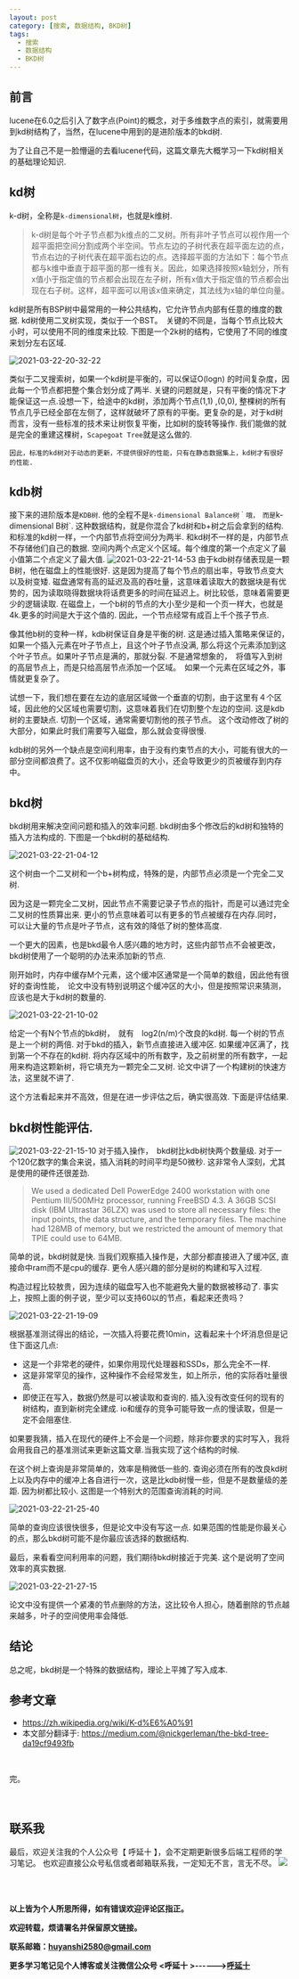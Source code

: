 ```yaml
---
layout: post
category: [搜索, 数据结构, BKD树]
tags:
  - 搜索
  - 数据结构
  - BKD树
---
```


## 前言

lucene在6.0之后引入了数字点(Point)的概念，对于多维数字点的索引，就需要用到kd树结构了，当然，在lucene中用到的是进阶版本的bkd树. 

为了让自己不是一脸懵逼的去看lucene代码，这篇文章先大概学习一下kd树相关的基础理论知识.


## kd树

k-d树，全称是`k-dimensional树`，也就是k维树.

>k-d树是每个叶子节点都为k维点的二叉树。所有非叶子节点可以视作用一个超平面把空间分割成两个半空间。节点左边的子树代表在超平面左边的点，节点右边的子树代表在超平面右边的点。选择超平面的方法如下：每个节点都与k维中垂直于超平面的那一维有关。因此，如果选择按照x轴划分，所有x值小于指定值的节点都会出现在左子树，所有x值大于指定值的节点都会出现在右子树。这样，超平面可以用该x值来确定，其法线为x轴的单位向量。

kd树是所有BSP树中最常用的一种公共结构，它允许节点内部有任意的维度的数据. kd树使用二叉树实现，类似于一个BST。　关键的不同是，当每个节点比较大小时，可以使用不同的维度来比较.  下图是一个2k树的结构，它使用了不同的维度来划分左右区域.

![2021-03-22-20-32-22](http://img.couplecoders.tech/2021-03-22-20-32-22.png)

类似于二叉搜索树，如果一个kd树是平衡的，可以保证O(logn) 的时间复杂度，因此每一个节点都把整个集合划分成了两半. 关键的问题就是，只有平衡的情况下才能保证这一点.设想一下，给途中的kd树，添加两个节点(1,1) ,(0,0), 整棵树的所有节点几乎已经全部在左侧了，这样就破坏了原有的平衡。更复杂的是，对于kd树而言，没有一些标准的技术来让树恢复平衡，比如树的旋转等操作. 我们能做的就是完全的重建这棵树，`Scapegoat Tree`就是这么做的.

```text
因此，标准的kd树对于动态的更新，不提供很好的性能，只有在静态数据集上，kd树才有很好的性能.
```

## kdb树

接下来的进阶版本是`KDB树`. 他的全程不是`k-dimensional Balance树｀哦，　而是`k-dimensional B树`.  这种数据结构，就是你混合了kd树和b+树之后会拿到的结构.
和标准的kd树一样，一个内部节点将空间分为两半. 和kd树不一样的是，内部节点不存储他们自己的数据. 空间内两个点定义个区域。每个维度的第一个点定义了最小值第二个点定义了最大值. 
![2021-03-22-21-14-53](http://img.couplecoders.tech/2021-03-22-21-14-53.png)
由于kdb树存储表现是一颗B树，他在磁盘上的性能很好. 这是因为提高了每个节点的扇出率，导致节点变大以及树变矮. 磁盘通常有高的延迟及高的吞吐量，这意味着读取大的数据块是有优势的，因为读取晓得数据块将话费更多的时间在延迟上。树比较低，意味着需要更少的逻辑读取. 在磁盘上，一个b树的节点的大小至少是和一个页一样大，也就是4k.更多的时间是大于这个值的. 因此，一个节点经常有成百上千个孩子节点.

像其他b树的变种一样，kdb树保证自身是平衡的树. 这是通过插入策略来保证的，如果一个插入元素在叶子节点上，且这个叶子节点没满, 那么将这个元素添加到这个叶子节点。如果叶子节点是满的，那就分裂. 不是通常想象的，　将值写入到树的高层节点上，而是只给高层节点添加一个区域。　如果一个元素在区域之外，事情就更复杂了。

试想一下，我们想在要在左边的底层区域做一个垂直的切割，由于这里有４个区域，因此他的父区域也需要切割，这意味着我们在切割整个左边的空间. 这是kdb树的主要缺点. 切割一个区域，通常需要切割他的孩子节点。 这个改动修改了树的大部分，如果此时我们需要写入磁盘，那么就会变得很慢.


kdb树的另外一个缺点是空间利用率，由于没有约束节点的大小，可能有很大的一部分空间都浪费了。这不仅影响磁盘页的大小，还会导致更少的页被缓存到内存中。

## bkd树

bkd树用来解决空间问题和插入的效率问题. bkd树由多个修改后的kd树和独特的插入方法构成的. 下图是一个bkd树的基础结构.

![2021-03-22-21-04-12](http://img.couplecoders.tech/2021-03-22-21-04-12.png)

这个树由一个二叉树和一个b+树构成，特殊的是，内部节点必须是一个完全二叉树.

因为这是一颗完全二叉树，因此节点不需要记录子节点的指针，而是可以通过完全二叉树的性质算出来. 更小的节点意味着可以有更多的节点被缓存在内存.同时，　可以让大量的节点是叶子节点，这有效的降低了树的整体高度.

一个更大的因素，也是bkd最令人感兴趣的地方时，这些内部节点不会被更改，bkd树使用了一个聪明的办法来添加新的节点.

刚开始时，内存中缓存M个元素，这个缓冲区通常是一个简单的数组，因此他有很好的查询性能，　论文中没有特别说明这个缓冲区的大小，但是按照常识来猜测，　应该也是大于kd树的数量的.

![2021-03-22-21-10-02](http://img.couplecoders.tech/2021-03-22-21-10-02.png)

给定一个有N个节点的bkd树，　就有　log2(n/m)个改良的kd树. 每一个树的节点是上一个树的两倍. 对于bkd的插入，新节点直接进入缓冲区. 如果缓冲区满了，找到第一个不存在的kd树. 将内存区域中的所有数字，及之前树里的所有数字，一起用来构造这颗新树，将它填充为一颗完全二叉树. 论文中讲了一个构建树的快速方法，这里就不讲了.


这个方法看起来并不高效，但是在进一步评估之后，确实很高效. 下面是评估结果.

## bkd树性能评估.
![2021-03-22-21-15-10](http://img.couplecoders.tech/2021-03-22-21-15-10.png)
对于插入操作，　bkd树比kdb树快两个数量级. 对于一个120亿数字的集合来说，插入消耗的时间平均是50微秒. 这非常令人深刻，尤其是使用的硬件还很差劲.

>We used a dedicated Dell PowerEdge 2400 workstation with one Pentium III/500MHz processor, running FreeBSD 4.3. A 36GB SCSI disk (IBM Ultrastar 36LZX) was used to store all necessary files: the input points, the data structure, and the temporary files. The machine had 128MB of memory, but we restricted the amount of memory that TPIE could use to 64MB.

简单的说，bkd树就是快. 当我们观察插入操作是，大部分都直接进入了缓冲区, 直接命中ram而不是cpu的缓存. 更令人感兴趣的部分是树的构建和写入过程.

构造过程比较敖贵，因为连续的磁盘写入也不能避免大量的数据被移动了. 事实上，按照上面的例子说，至少可以支持60以的节点，看起来还贵吗？


![2021-03-22-21-19-09](http://img.couplecoders.tech/2021-03-22-21-19-09.png)

根据基准测试得出的结论，一次插入将要花费10min，这看起来十个坏消息但是记住下面这几点:

* 这是一个非常老的硬件，如果你用现代处理器和SSDs，那么完全不一样.
* 这是非常罕见的操作，这种操作不会经常发生，如上所示，他的实际吞吐量很高.
* 即使正在写入，数据仍然是可以被读取和查询的. 插入没有改变任何的现有的树结构，直到新树完全建成. io和缓存的竞争可能导致一点的慢读取，但是一定不会阻塞住.

如果要我猜，插入在现代的硬件上不会是一个问题，除非你要求的实时写入，我将会用我自己的基准测试来更新这篇文章.当我实现了这个结构的时候.

在这个树上查询是非常简单的，效率是稍微低一些的. 查询必须在所有的改良kd树上以及内存中的缓冲上各自进行一次，这是比kdb树慢一些，但是不是数量级的差距. 因为树都比较小. 这图是一个特别大的范围查询消耗的时间.

![2021-03-22-21-25-40](http://img.couplecoders.tech/2021-03-22-21-25-40.png)


简单的查询应该很快很多，但是论文中没有写这一点. 如果范围的性能是你最关心的点，那么bkd树可能不是你最应该选择的数据结构.

最后，来看看空间利用率的问题，我们期待bkd树接近于完美. 这个是说明了空间效率的真实数据.

![2021-03-22-21-27-15](http://img.couplecoders.tech/2021-03-22-21-27-15.png)

论文中没有提供一个紧凑的节点删除的方法，这比较令人担心，随着删除的节点越来越多，叶子的空间使用率会降低.


## 结论

总之呢，bkd树是一个特殊的数据结构，理论上平摊了写入成本. 

## 参考文章

* https://zh.wikipedia.org/wiki/K-d%E6%A0%91
* 本文部分翻译于: https://medium.com/@nickgerleman/the-bkd-tree-da19cf9493fb


<br>


完。
<br>
<br>
<br>


## 联系我
最后，欢迎关注我的个人公众号【 呼延十 】，会不定期更新很多后端工程师的学习笔记。
也欢迎直接公众号私信或者邮箱联系我，一定知无不言，言无不尽。
![](http://img.couplecoders.tech/%E6%89%AB%E7%A0%81_%E6%90%9C%E7%B4%A2%E8%81%94%E5%90%88%E4%BC%A0%E6%92%AD%E6%A0%B7%E5%BC%8F-%E6%A0%87%E5%87%86%E8%89%B2%E7%89%88.png)


<br>
<br>




**以上皆为个人所思所得，如有错误欢迎评论区指正。**


**欢迎转载，烦请署名并保留原文链接。**


**联系邮箱：huyanshi2580@gmail.com**


**更多学习笔记见个人博客或关注微信公众号 &lt;呼延十 &gt;------><a href="{{ site.baseurl }}/">呼延十</a>**